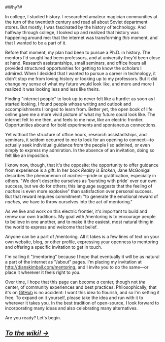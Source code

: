 #Why?#

In college, I studied history. I researched amateur magician communities at the turn of the twentieth century and read all about Soviet department stores. But mostly, I was fascinated by the history of technology. And halfway through college, I looked up and realized that history was happening around me: that the internet was transforming *this* moment, and that I wanted to be a part of it.

Before that moment, my plan had been to pursue a Ph.D. in history. The mentors I'd sought had been professors, and at university they'd been close at hand. Research assistantships, small seminars, and office hours all provided structured opportunities for getting to know the scholars I admired. When I decided that I wanted to pursue a career in technology, it didn't stop me from loving history or looking up to my professors. But it did change my sense of what my future would look like, and more and more I realized it was looking less and less like theirs.

Finding "internet people" to look up to never felt like a hurdle: as soon as I started looking, I found people whose writing and outlook and accomplishments I longed to learn from. Better yet, the open book of life online gave me a more vivid picture of what my future could look like. The internet felt to me then, and feels to me now, like an electric frontier. Opportunities abound for bold experiments and spontaneous connections. 

Yet without the structure of office hours, research assistantships, and seminars, it seldom occurred to me to look for an opening to connect—to actually seek individual guidance from the people I so admired, or even simply to express my admiration. In the absence of an invitation, doing so felt like an imposition. 

I know now, though, that it's the opposite: the opportunity to offer guidance from experience is a gift. In her book *Reality is Broken*, Jane McGonigal describes the phenomenon of *naches*—pride or gratification, especially in others. "We don't describe ourselves as 'bursting with pride' over our own success, but we do for others; this language suggests that the feeling of *naches* is even more explosive" than satisfaction over personal success. But that reward requires commitment: "to generate the emotional reward of *naches*, we have to throw ourselves into the act of mentoring."

As we live and work on this electric frontier, it's important to build and renew our own traditions. My goal with /mentoring is to encourage people to believe in one another, and to make it the easiest, most natural thing in the world to express and welcome that belief.

Anyone can be a part of /mentoring. All it takes is a few lines of text on your own website, blog, or other profile, expressing your openness to mentoring and offering a specific invitation to get in touch.

I'm calling it "/mentoring" because I hope that eventually it will be as natural a part of the internet as "/about" pages. I'm placing my invitation at <http://dianakimball.com/mentoring>, and I invite you to do the same—or place it wherever it feels right to you.

Over time, I hope that this page can become *a* center, though not *the* center, of community experiences and best practices. Philosophically, that it's on [GitHub](http://github.com) is no accident: I want this idea to flourish, and so I'm setting it free. To expand on it yourself, please take the idea and run with it to wherever it takes you. In the best tradition of open-source, I look forward to incorporating many ideas and also celebrating many alternatives.

Are you ready? Let's begin.

## [*To the wiki! →*](http://github.com/dianakimball/mentoring) ##










